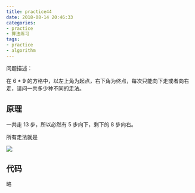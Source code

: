 ```yaml
---
title: practice44
date: 2018-08-14 20:46:33
categories:
- practice
- 算法练习
tags:
- practice
- algorithm
---
```

问题描述：

在 6 * 9 的方格中，以左上角为起点，右下角为终点，每次只能向下走或者向右走，请问一共多少种不同的走法。

<!-- more -->

## 原理

一共走 13 步，所以必然有 5 步向下，剩下的 8 步向右。

所有走法就是

![](/images/practice/44.JPG)

## 代码

略
